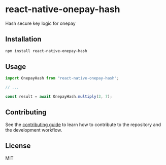 # react-native-onepay-hash

Hash secure key logic for onepay

## Installation

```sh
npm install react-native-onepay-hash
```

## Usage

```js
import OnepayHash from "react-native-onepay-hash";

// ...

const result = await OnepayHash.multiply(3, 7);
```

## Contributing

See the [contributing guide](CONTRIBUTING.md) to learn how to contribute to the repository and the development workflow.

## License

MIT
